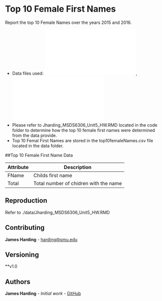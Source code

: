 # Top 10 Female First Names

Report the top 10 Female Names over the years 2015 and 2016.
- Data files used: ![2015 First Names](./data/yob2015.txt), ![2016 First Names](./data/yob2016.txt) 
- Please refer to Jharding_MSDS6306_Unit5_HW.RMD located in the code folder to determine how the top 10 female first names were determined from the data provide.  
- Top 10 Femal First Names are stored in the top10femaleNames.csv file located in the data folder. 

##Top 10 Female First Name Data

|  Attribute  | Description |
| -------------|-----------------|
| FName | Childs first name |
| Total | Total number of chidren with the name |

## Reproduction

Refer to ./data/Jharding_MSDS6306_Unit5_HW.RMD


## Contributing

**James Harding** - harding@smu.edu

## Versioning

**v1.0

## Authors

**James Harding** - *Initial work* - [GitHub](https://github.com/jth1911)
 